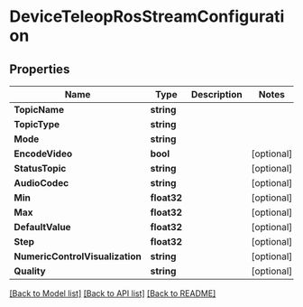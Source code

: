 # DeviceTeleopRosStreamConfiguration

## Properties

Name | Type | Description | Notes
------------ | ------------- | ------------- | -------------
**TopicName** | **string** |  | 
**TopicType** | **string** |  | 
**Mode** | **string** |  | 
**EncodeVideo** | **bool** |  | [optional] 
**StatusTopic** | **string** |  | [optional] 
**AudioCodec** | **string** |  | [optional] 
**Min** | **float32** |  | [optional] 
**Max** | **float32** |  | [optional] 
**DefaultValue** | **float32** |  | [optional] 
**Step** | **float32** |  | [optional] 
**NumericControlVisualization** | **string** |  | [optional] 
**Quality** | **string** |  | [optional] 

[[Back to Model list]](../README.md#documentation-for-models) [[Back to API list]](../README.md#documentation-for-api-endpoints) [[Back to README]](../README.md)


